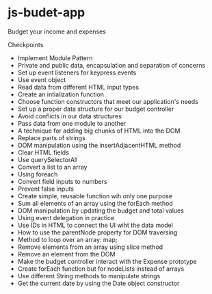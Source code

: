 # js-budet-app
Budget your income and expenses

Checkpoints
- Implement Module Pattern
- Private and public data, encapsulation and separation of concerns
- Set up event listeners for keypress events
- Use event object
- Read data from different HTML input types
- Create an intialization function
- Choose function constructors that meet our application's needs
- Set up a proper data structure for our budget controller
- Avoid conflicts in our data structures
- Pass data from one module to another
- A technique for adding big chunks of HTML into the DOM
- Replace parts of strings
- DOM manipulation using the insertAdjacentHTML method
- Clear HTML fields
- Use querySelectorAll
- Convert a list to an array
- Using foreach
- Convert field inputs to numbers
- Prevent false inputs
- Create simple, reusable function wih only one purpose
- Sum all elements of an array using the forEach method
- DOM manipulation by updating the budget and total values
- Using event delegation in practice
- Use IDs in HTML to connect the UI wiht the data model
- How to use the parentNode property for DOM traversing 
- Method to loop over an array: map;
- Remove elements from an array using slice method
- Remove an element from the DOM
- Make the budget controller interact with the Expense prototype
- Create forEach function but for nodeLists instead of arrays
- Use different String methods to manipulate strings
- Get the current date by using the Date object constructor
